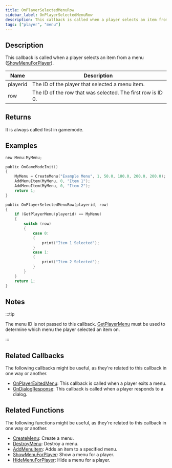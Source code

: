 ```yaml
---
title: OnPlayerSelectedMenuRow
sidebar_label: OnPlayerSelectedMenuRow
description: This callback is called when a player selects an item from a menu (ShowMenuForPlayer).
tags: ["player", "menu"]
---
```


## Description

This callback is called when a player selects an item from a menu ([ShowMenuForPlayer](../functions/ShowMenuForPlayer)).

| Name     | Description                                                 |
| -------- | ----------------------------------------------------------- |
| playerid | The ID of the player that selected a menu item.             |
| row      | The ID of the row that was selected. The first row is ID 0. |

## Returns

It is always called first in gamemode.

## Examples

```c
new Menu:MyMenu;

public OnGameModeInit()
{
    MyMenu = CreateMenu("Example Menu", 1, 50.0, 180.0, 200.0, 200.0);
    AddMenuItem(MyMenu, 0, "Item 1");
    AddMenuItem(MyMenu, 0, "Item 2");
    return 1;
}

public OnPlayerSelectedMenuRow(playerid, row)
{
    if (GetPlayerMenu(playerid) == MyMenu)
    {
        switch (row)
        {
            case 0:
            {
                print("Item 1 Selected");
            }
            case 1:
            {
                print("Item 2 Selected");
            }
        }
    }
    return 1;
}
```

## Notes

:::tip

The menu ID is not passed to this callback. [GetPlayerMenu](../functions/GetPlayerMenu) must be used to determine which menu the player selected an item on.

:::

## Related Callbacks

The following callbacks might be useful, as they're related to this callback in one way or another.

- [OnPlayerExitedMenu](OnPlayerExitedMenu): This callback is called when a player exits a menu.
- [OnDialogResponse](OnDialogResponse): This callback is called when a player responds to a dialog.

## Related Functions

The following functions might be useful, as they're related to this callback in one way or another.

- [CreateMenu](../functions/CreateMenu): Create a menu.
- [DestroyMenu](../functions/DestroyMenu): Destroy a menu.
- [AddMenuItem](../functions/AddMenuItem): Adds an item to a specified menu.
- [ShowMenuForPlayer](../functions/ShowMenuForPlayer): Show a menu for a player.
- [HideMenuForPlayer](../functions/HideMenuForPlayer): Hide a menu for a player.
